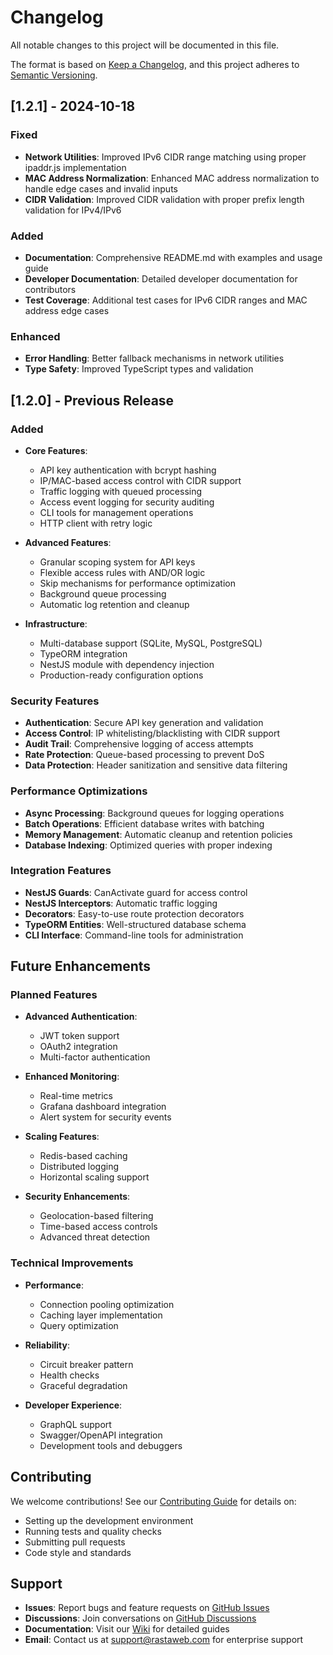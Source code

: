 # Changelog

All notable changes to this project will be documented in this file.

The format is based on [Keep a Changelog](https://keepachangelog.com/en/1.0.0/),
and this project adheres to [Semantic Versioning](https://semver.org/spec/v2.0.0.html).

## [1.2.1] - 2024-10-18

### Fixed

- **Network Utilities**: Improved IPv6 CIDR range matching using proper ipaddr.js implementation
- **MAC Address Normalization**: Enhanced MAC address normalization to handle edge cases and invalid inputs
- **CIDR Validation**: Improved CIDR validation with proper prefix length validation for IPv4/IPv6

### Added

- **Documentation**: Comprehensive README.md with examples and usage guide
- **Developer Documentation**: Detailed developer documentation for contributors
- **Test Coverage**: Additional test cases for IPv6 CIDR ranges and MAC address edge cases

### Enhanced

- **Error Handling**: Better fallback mechanisms in network utilities
- **Type Safety**: Improved TypeScript types and validation

## [1.2.0] - Previous Release

### Added

- **Core Features**:
  - API key authentication with bcrypt hashing
  - IP/MAC-based access control with CIDR support
  - Traffic logging with queued processing
  - Access event logging for security auditing
  - CLI tools for management operations
  - HTTP client with retry logic

- **Advanced Features**:
  - Granular scoping system for API keys
  - Flexible access rules with AND/OR logic
  - Skip mechanisms for performance optimization
  - Background queue processing
  - Automatic log retention and cleanup

- **Infrastructure**:
  - Multi-database support (SQLite, MySQL, PostgreSQL)
  - TypeORM integration
  - NestJS module with dependency injection
  - Production-ready configuration options

### Security Features

- **Authentication**: Secure API key generation and validation
- **Access Control**: IP whitelisting/blacklisting with CIDR support
- **Audit Trail**: Comprehensive logging of access attempts
- **Rate Protection**: Queue-based processing to prevent DoS
- **Data Protection**: Header sanitization and sensitive data filtering

### Performance Optimizations

- **Async Processing**: Background queues for logging operations
- **Batch Operations**: Efficient database writes with batching
- **Memory Management**: Automatic cleanup and retention policies
- **Database Indexing**: Optimized queries with proper indexing

### Integration Features

- **NestJS Guards**: CanActivate guard for access control
- **NestJS Interceptors**: Automatic traffic logging
- **Decorators**: Easy-to-use route protection decorators
- **TypeORM Entities**: Well-structured database schema
- **CLI Interface**: Command-line tools for administration

## Future Enhancements

### Planned Features

- **Advanced Authentication**:
  - JWT token support
  - OAuth2 integration
  - Multi-factor authentication

- **Enhanced Monitoring**:
  - Real-time metrics
  - Grafana dashboard integration
  - Alert system for security events

- **Scaling Features**:
  - Redis-based caching
  - Distributed logging
  - Horizontal scaling support

- **Security Enhancements**:
  - Geolocation-based filtering
  - Time-based access controls
  - Advanced threat detection

### Technical Improvements

- **Performance**:
  - Connection pooling optimization
  - Caching layer implementation
  - Query optimization

- **Reliability**:
  - Circuit breaker pattern
  - Health checks
  - Graceful degradation

- **Developer Experience**:
  - GraphQL support
  - Swagger/OpenAPI integration
  - Development tools and debuggers

## Contributing

We welcome contributions! See our [Contributing Guide](CONTRIBUTING.md) for details on:

- Setting up the development environment
- Running tests and quality checks
- Submitting pull requests
- Code style and standards

## Support

- **Issues**: Report bugs and feature requests on [GitHub Issues](https://github.com/rastaweb/nest-sentinel/issues)
- **Discussions**: Join conversations on [GitHub Discussions](https://github.com/rastaweb/nest-sentinel/discussions)
- **Documentation**: Visit our [Wiki](https://github.com/rastaweb/nest-sentinel/wiki) for detailed guides
- **Email**: Contact us at support@rastaweb.com for enterprise support
